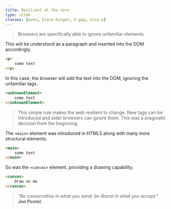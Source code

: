 ```yaml
---
title: Resilient at the core
type: slide
classes: [even, block-burger, h-gap, nice-p]
---
```


>Browsers are specifically able to ignore unfamiliar elements.

This will be understood as a paragraph and inserted into the DOM accordingly.
```html
<p>
    some text
</p>
```

In this case, the browser will add the text into the DOM, ignoring the unfamiliar tags.
```html
<unknownElement>
    some text
</unknownElement>
```

>This simple rule makes the web resilient to change.
New tags can be introduced and older browsers can ignore them.
This was a pragmatic decision from the beginning.

The `<main>` element was introduced in HTML5 along with many more structural elements.
```html
<main>
    some text
</main>
```

So was the `<canvas>` element, providing a drawing capability.
```html
<canvas>
    Draw on me
</canvas>
```

> *"Be conservative in what you send; be liberal in what you accept."*
<br>**Jon Postel**.

